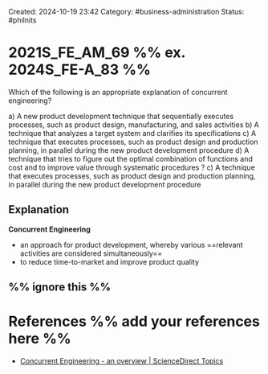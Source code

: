 Created: 2024-10-19 23:42
Category: #business-administration 
Status: #philnits



# 2021S_FE_AM_69 %% ex. 2024S_FE-A_83 %%

Which of the following is an appropriate explanation of concurrent engineering?

a) A new product development technique that sequentially executes processes, such as product design, manufacturing, and sales activities
b) A technique that analyzes a target system and clarifies its specifications
c) A technique that executes processes, such as product design and production planning, in parallel during the new product development procedure
d) A technique that tries to figure out the optimal combination of functions and cost and to improve value through systematic procedures
? 
c) A technique that executes processes, such as product design and production planning, in parallel during the new product development procedure
## Explanation
**Concurrent Engineering**
- an approach for product development, whereby various ==relevant activities are considered simultaneously==
- to reduce time-to-market and improve product quality




%% ignore this %%
---









# References %% add your references here %%
- [Concurrent Engineering - an overview | ScienceDirect Topics](https://www.sciencedirect.com/topics/computer-science/concurrent-engineering#:~:text=Concurrent%20engineering%20is%20an%20approach,early%20stage%20of%20product%20development.)